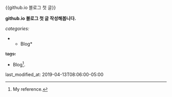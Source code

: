  {{github.io 블로그  첫 글}} 

**github.io 블로그 첫 글 작성해봅니다.**


_categories:_

 * - Blog*

~~tags:~~

  - Blog[^1].

last_modified_at: 2019-04-13T08:06:00-05:00





[^1]: My reference.

